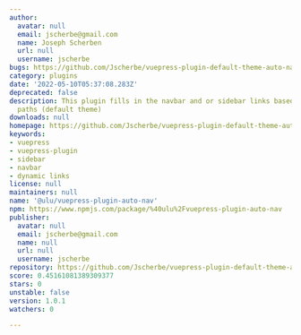 ```yaml
---
author:
  avatar: null
  email: jscherbe@gmail.com
  name: Joseph Scherben
  url: null
  username: jscherbe
bugs: https://github.com/Jscherbe/vuepress-plugin-default-theme-auto-nav/issues
category: plugins
date: '2022-05-10T05:37:08.283Z'
deprecated: false
description: This plugin fills in the navbar and or sidebar links based on all page's
  paths (default theme)
downloads: null
homepage: https://github.com/Jscherbe/vuepress-plugin-default-theme-auto-nav#readme
keywords:
- vuepress
- vuepress-plugin
- sidebar
- navbar
- dynamic links
license: null
maintainers: null
name: '@ulu/vuepress-plugin-auto-nav'
npm: https://www.npmjs.com/package/%40ulu%2Fvuepress-plugin-auto-nav
publisher:
  avatar: null
  email: jscherbe@gmail.com
  name: null
  url: null
  username: jscherbe
repository: https://github.com/Jscherbe/vuepress-plugin-default-theme-auto-nav
score: 0.45161081389309377
stars: 0
unstable: false
version: 1.0.1
watchers: 0

---
```


